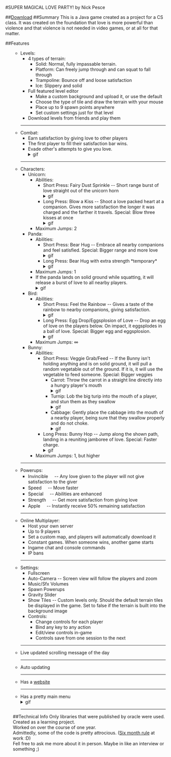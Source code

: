 #SUPER MAGICAL LOVE PARTY!
by Nick Pesce

##[Download](http://smlp.pesce.host/SuperMagicalLoveParty.jar)
##Summary
This is a Java game created as a project for a CS class. It was created on the foundation that love is more powerful than violence and that violence is not needed in video games, or at all for that matter.

##Features  
  <ul>
    <ul>
			<li>Levels:
				<ul>
					<li>
						4 types of terrain:
						<ul>
							<li>Solid: Normal, fully impassable terrain.</li>
							<li>Platform: Can freely jump through and can squat to fall through</li>
							<li>Trampoline: Bounce off and loose satisfaction</li>
							<li>Ice: Slippery and solid</li>
						</ul>
					</li>
					<li>Full featured level editor
						<ul>
							<li>Make a custom background and upload it, or use the default</li>
							<li>Choose the type of tile and draw the terrain with your mouse</li>
							<li>Place up to 9 spawn points anywhere</li>
							<li>Set custom settings just for that level</li>
						</ul>
					</li>
					<li>Download levels from friends and play them</li>
				</ul>
			</li>
			<hr>
			<li>
				Combat:
				<ul>
				<li>Earn satisfaction by giving love to other players</li>
				<li>The first player to fill their satisfaction bar wins.</li>
				<li>Evade other's attempts to give you love. <details><summary>gif</summary><img src="/Screens/Evade.gif"/></details></li>
				</ul>
			</li>
			<hr>
			<li>
				Characters:
				<ul>
					<li>
						Unicorn:
						<ul>
							<li>
								Abilities:
								<ul>
									<li>Short Press: Fairy Dust Sprinkle -- Short range burst of love straight out of the unicorn horn<details><summary>gif</summary><img src="/Screens/UnicornMelee.gif"/></details></li>
									<li>Long Press: Blow a Kiss -- Shoot a love packed heart at a companion. Gives more satisfaction the longer it was charged and the farther it travels. Special: Blow three kisses at once<details><summary>gif</summary><img src="/Screens/UnicornRanged.gif"/></details></li>
								</ul>
							</li>
							<li>Maximum Jumps: 2</li>
						</ul>
					</li>
					<li>
						Panda:
						<ul>
							<li>
								Abilities:
								<ul>
									<li>Short Press: Bear Hug -- Embrace all nearby companions and feel satisfied. Special: Bigger range and more love<details><summary>gif</summary><img src="/Screens/PandaHug.gif"/></details></li>
									<li>Long Press: Bear Hug with extra strength *temporary*<details><summary>gif</summary><img src="/Screens/PandaBigHug.gif"/></details></li>
								</ul>
							</li>
							<li>Maximum Jumps: 1</li>
							<li>If the panda lands on solid ground while squatting, it will release a burst of love to all nearby players.<details><summary>gif</summary><img src="/Screens/PandaJump.gif"/></details></li>
						</ul>
					</li>
					<li>
						Bird:
						<ul>
							<li>
								Abilities:
								<ul>
									<li>Short Press: Feel the Rainbow -- Gives a taste of the rainbow to nearby companions, giving satisfaction.<details><summary>gif</summary><img src="/Screens/BirdShort.gif"/></details></li>
									<li>Long Press: Egg Drop/Eggsplosion of Love -- Drop an egg of love on the players below. On impact, it eggsplodes in a ball of love. Special: Bigger egg and eggsplosion. <details><summary>gif</summary><img src="/Screens/BirdLong.gif"/></details></li>
								</ul>
							</li>
							<li>Maximum Jumps: ∞</li>
						</ul>
					</li>
					<li>
						Bunny:
						<ul>
							<li>
								Abilities:
								<ul>
									<li>Short Press: Veggie Grab/Feed -- If the Bunny isn't holding anything and is on solid ground, it will pull a random vegetable out of the ground. If it is, it will use the vegetable to feed someone. Special: Bigger veggies
										<ul>
											<li>Carrot: Throw the carrot in a straight line directly into a hungry player's mouth<details><summary>gif</summary><img src="/Screens/BunnyCarrot.gif"/></details></li>
											<li>Turnip: Lob the big turip into the mouth of a player, and stun them as they swallow<details><summary>gif</summary><img src="/Screens/BunnyTurnip.gif"/></details></li>
											<li>Cabbage: Gently place the cabbage into the mouth of a nearby player, being sure that they swallow properly and do not choke. <details><summary>gif</summary><img src="/Screens/BunnyCabbage.gif"/></details></li>
										</ul>
									</li>
									<li>Long Press: Bunny Hop -- Jump along the shown path, landing in a reuniting jamboree of love. Special: Faster charge. <details><summary>gif</summary><img src="/Screens/BunnyJump.gif"/></details></li>
								</ul>
							</li>
							<li>Maximum Jumps: 1, but higher</li>
						</ul>
					</li>
				</ul>
			</li>
			<hr>
			<li>
				Powerups:
				<ul>
					<li>Invincible<img src="http://smlp.pesce.host/resources/Sun.png" width="16" height="16"> -- Any love given to the player will not give satisfaction to the giver</li>
					<li>Speed<img src="http://smlp.pesce.host/resources/Boot.png" width="16" height="16"> -- Move faster</li>
					<li>Special<img src="http://smlp.pesce.host/resources/Cupcake.png" width="16" height="16"> -- Abilities are enhanced</li>
					<li>Strength<img src="http://smlp.pesce.host/resources/Potion.png" width="16" height="16"> -- Get more satisfaction from giving love</li>
					<li>Apple<img src="http://smlp.pesce.host/resources/Apple.png" width="16" height="16"> -- Instantly receive 50% remaining satisfaction</li>
				</ul>
			</li>
			<hr>
			<li>
				Online Multiplayer:
				<ul>
					<li>Host your own server</li>
					<li>Up to 9 players</li>
					<li>Set a custom map, and players will automatically download it</li>
					<li>Constant games. When someone wins, another game starts</li>
					<li>Ingame chat and console commands</li>
					<li>IP bans</li>
				</ul>
			</li>
			<hr>
			<li>
				Settings:
				<ul>
					<li>Fullscreen</li>
					<li>Auto-Camera -- Screen view will follow the players and zoom</li>
					<li>Music/Sfx Volumes</li>
					<li>Spawn Powerups</li>
					<li>Gravity Slider</li>
					<li>Show Tiles -- Custom levels only. Should the default terrain tiles be displayed in the game. Set to false if the terrain is built into the background image</li>
					<li>
						Controls:
						<ul>
							<li>Change controls for each player</li>
							<li>Bind any key to any action</li>
							<li>Edit/view controls in-game</li>
							<li>Controls save from one session to the next</li>
						</ul>
					</li>
				</ul>
			</li>
			<hr>
			<li>
				Live updated scrolling message of the day
			</li>
			<hr>
			<li>
				Auto updating
			</li>
			<hr>
			<li>Has a <a href="http://smlp.pesce.host">website</a></li>
			<hr>
			<li>Has a pretty main menu <details><summary>gif</summary><img src="/Screens/Menu.gif"/></details></li>
			<hr>
		</ul>
	
##Technical Info
Only libraries that were published by oracle were used.<br/>
Created as a learning project.<br/>
Worked on over the course of one year.<br/>
Admittedly, some of the code is pretty attrocious. ([Six month rule](http://blog.marcomonteiro.net/post/the-six-months-rule) at work :D)<br/>
Fell free to ask me more about it in person. Maybe in like an interview or something ;)
